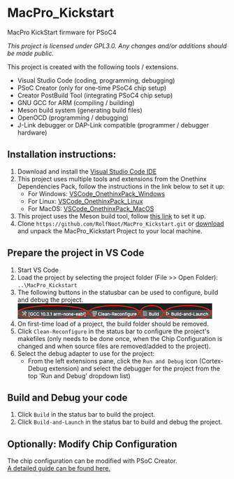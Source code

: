 # MacPro_Kickstart
MacPro KickStart firmware for PSoC4

*This project is licensed under GPL3.0. Any changes and/or additions should be made public.*

This project is created with the following tools / extensions.
- Visual Studio Code (coding, programming, debugging)
- PSoC Creator (only for one-time PSoC4 chip setup)
- Creator PostBuild Tool (integrating PSoC4 chip setup) 
- GNU GCC for ARM (compiling / building)
- Meson build system (generating build files)
- OpenOCD (programming / debugging)
- J-Link debugger or DAP-Link compatible (programmer / debugger hardware)

## Installation instructions:
1. Download and install the [Visual Studio Code IDE](https://code.visualstudio.com) 
1. This project uses multiple tools and extensions from the Onethinx Dependencies Pack, follow the instructions in the link below to set it up:
    - For Windows: [VSCode_OnethinxPack_Windows](https://github.com/onethinx/VSCode_OnethinxPack_Windows)
    - For Linux: [VSCode_OnethinxPack_Linux](https://github.com/onethinx/VSCode_OnethinxPack_Linux)
    - For MacOS: [VSCode_OnethinxPack_MacOS](https://github.com/onethinx/VSCode_OnethinxPack_MacOS)
1. This project uses the Meson build tool, follow [this link](https://github.com/onethinx/OTX-Meson-Testing) to set it up. 
1. Clone `https://github.com/RolfNoot/MacPro_Kickstart.git` or [download](https://github.com/RolfNoot/MacPro_Kickstart/archive/refs/heads/main.zip) and unpack the MacPro_Kickstart Project to your local machine.


## Prepare the project in VS Code
1. Start VS Code
1. Load the project by selecting the project folder (File >> Open Folder):
<br>`..\MacPro_Kickstart`<br>
1. The following buttons in the statusbar can be used to configure, build and debug the project.
![VScode Buttons](https://github.com/onethinx/Readme_assets/blob/main/VScode_buttons.png)<br>
1. On first-time load of a project, the build folder should be removed.
1. Click `Clean-Reconfigure` in the status bar to configure the project's makefiles (only needs to be done once, when the Chip Configuration is changed and when source files are removed/added to the project).
1. Select the debug adapter to use for the project:
    - From the left extensions pane, click the `Run and Debug` icon (Cortex-Debug extension) and select the debugger for the project from the top 'Run and Debug' dropdown list)
## Build and Debug your code
1. Click `Build` in the status bar to build the project.
1. Click `Build-and-Launch` in the status bar to build and debug the project.

## Optionally: Modify Chip Configuration
The chip configuration can be modified with PSoC Creator.<br>[A detailed guide can be found here.](https://github.com/RolfNoot/MacPro_Kickstart/blob/main/chipconfig.md)
